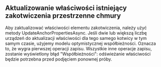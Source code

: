 ## <a name="updating-properties-on-an-existing-cloud-spatial-anchor"></a>Aktualizowanie właściwości istniejący zakotwiczenia przestrzenne chmury

Aby zaktualizować właściwości elementu zakotwiczenia, należy użyć metody UpdateAnchorPropertiesAsync. Jeśli dwie lub większą liczbę urządzeń do aktualizacji właściwości dla tego samego kotwicy w tym samym czasie, użyjemy modelu optymistycznej współbieżności. Oznacza to, że wygra pierwszej operacji zapisu.  Wszystkie inne operacje zapisu, zostanie wyświetlony błąd "Współbieżności": odświeżanie właściwości będzie potrzebna przed podjęciem ponownej próby.
